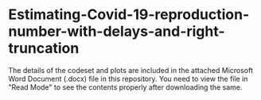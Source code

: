 # Estimating-Covid-19-reproduction-number-with-delays-and-right-truncation

The details of the codeset and plots are included in the attached Microsoft Word Document (.docx) file in this repository. 
You need to view the file in "Read Mode" to see the contents properly after downloading the same.
